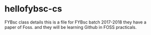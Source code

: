 # hellofybsc-cs
FYBsc class details
this is a file for FYBsc batch 2017-2018
they have a paper of Foss.
and they will be learning Github in FOSS practicals.
